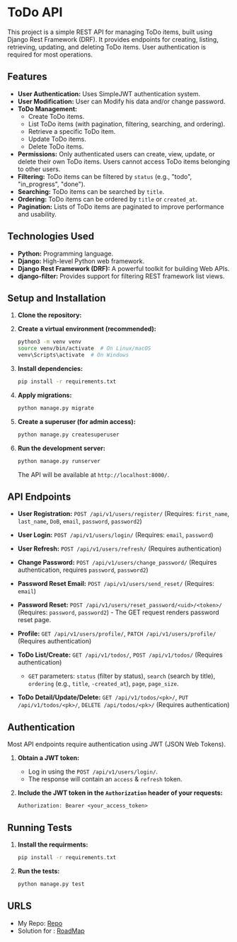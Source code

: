 # ToDo API

This project is a simple REST API for managing ToDo items, built using Django Rest Framework (DRF). It provides endpoints for creating, listing, retrieving, updating, and deleting ToDo items.  User authentication is required for most operations.


## Features

*   **User Authentication:** Uses SimpleJWT authentication system.
*   **User Modification:** User can Modify his data and/or change password.
*   **ToDo Management:**
    *   Create ToDo items.
    *   List ToDo items (with pagination, filtering, searching, and ordering).
    *   Retrieve a specific ToDo item.
    *   Update ToDo items.
    *   Delete ToDo items.
*   **Permissions:** Only authenticated users can create, view, update, or delete their own ToDo items.  Users cannot access ToDo items belonging to other users.
*   **Filtering:**  ToDo items can be filtered by `status` (e.g., "todo", "in_progress", "done").
*   **Searching:**  ToDo items can be searched by `title`.
*   **Ordering:**  ToDo items can be ordered by `title` or `created_at`.
*   **Pagination:** Lists of ToDo items are paginated to improve performance and usability.

## Technologies Used

*   **Python:** Programming language.
*   **Django:** High-level Python web framework.
*   **Django Rest Framework (DRF):**  A powerful toolkit for building Web APIs.
*   **django-filter:** Provides support for filtering REST framework list views.

## Setup and Installation

1.  **Clone the repository:**

2.  **Create a virtual environment (recommended):**

    ```bash
    python3 -m venv venv
    source venv/bin/activate  # On Linux/macOS
    venv\Scripts\activate  # On Windows
    ```

3.  **Install dependencies:**

    ```bash
    pip install -r requirements.txt
    ```

4.  **Apply migrations:**

    ```bash
    python manage.py migrate
    ```

5.  **Create a superuser (for admin access):**

    ```bash
    python manage.py createsuperuser
    ```

6.  **Run the development server:**

    ```bash
    python manage.py runserver
    ```

    The API will be available at `http://localhost:8000/`.

## API Endpoints

*   **User Registration:** `POST /api/v1/users/register/` (Requires: `first_name`, `last_name`, `DoB`, `email`, `password`, `password2`)
*   **User Login:** `POST /api/v1/users/login/` (Requires: `email`, `password`)
*   **User Refresh:** `POST /api/v1/users/refresh/` (Requires authentication)
*   **Change Password:** `POST /api/v1/users/change_password/` (Requires authentication, requires `password`, `password2`)
*   **Password Reset Email:** `POST /api/v1/users/send_reset/` (Requires: `email`)
*   **Password Reset:** `POST /api/v1/users/reset_password/<uid>/<token>/` (Requires: `password`, `password2`) - The GET request renders password reset page.
*   **Profile:** `GET /api/v1/users/profile/`, `PATCH /api/v1/users/profile/` (Requires authentication)

*   **ToDo List/Create:** `GET /api/v1/todos/`, `POST /api/v1/todos/` (Requires authentication)
    *   `GET` parameters: `status` (filter by status), `search` (search by title), `ordering` (e.g., `title`, `-created_at`), `page`, `page_size`.
*   **ToDo Detail/Update/Delete:** `GET /api/v1/todos/<pk>/`, `PUT /api/v1/todos/<pk>/`, `DELETE /api/todos/<pk>/` (Requires authentication)

## Authentication

Most API endpoints require authentication using JWT (JSON Web Tokens).

1.  **Obtain a JWT token:** 
    *   Log in using the `POST /api/v1/users/login/`.
    *   The response will contain an `access` & `refresh` token.

2.  **Include the JWT token in the `Authorization` header of your requests:**

    ```
    Authorization: Bearer <your_access_token>
    ```

## Running Tests

1.  **Install the requirments:**

    ```bash
    pip install -r requirements.txt
    ```

2.  **Run the tests:**
    ```bash
    python manage.py test
    ```


## URLS
- My Repo: [Repo](https://github.com/HushmKun/To-Do-API)
- Solution for : [RoadMap](https://roadmap.sh/projects/todo-list-api)